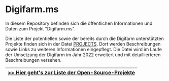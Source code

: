 # Digifarm.ms
In diesem Repository befinden sich die öffentlichen Informationen und Daten zum Projekt "Digifarm.ms".

Die Liste der potentiellen sowie der bereits durch die Digifarm unterstützten Projekte finden sich in der Datei [PROJECTS](PROJECTS.md). Dort werden Beschreibungen sowie Links zu weiteren Informationen eingepflegt. Die Datei wird im Laufe der Umsetzung der Digifarm im Jahr 2022 erweitert und mit detaillierteren Beschreibungen versehen.

|[&gt;&gt; Hier geht's zur Liste der Open-Source-Projekte](PROJECTS.md)|
|---|

